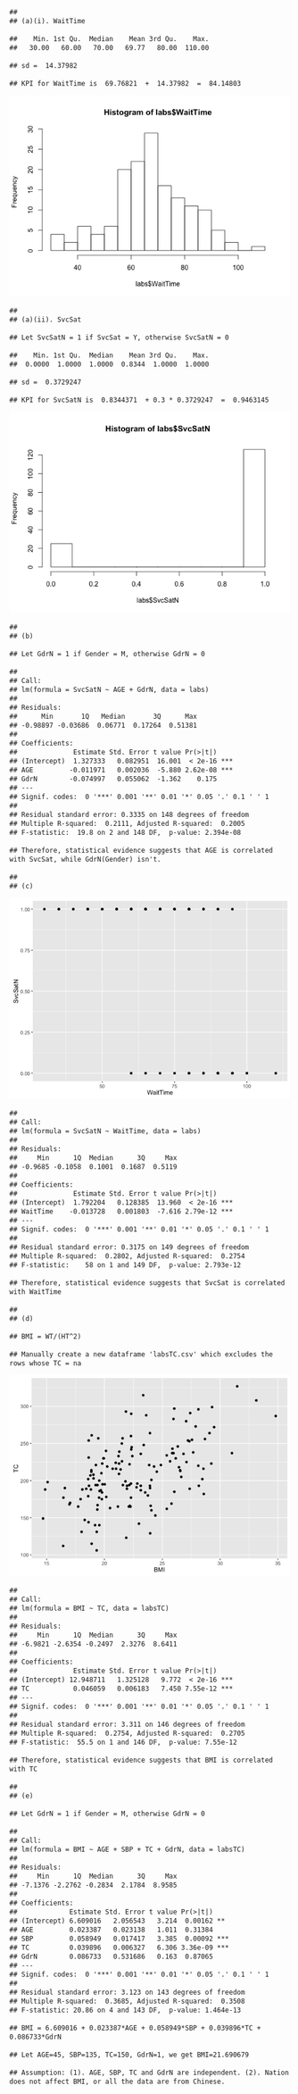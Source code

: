     ## 
    ## (a)(i). WaitTime

    ##    Min. 1st Qu.  Median    Mean 3rd Qu.    Max. 
    ##   30.00   60.00   70.00   69.77   80.00  110.00

    ## sd =  14.37982

    ## KPI for WaitTime is  69.76821  +  14.37982  =  84.14803

![](t2_files/figure-markdown_strict/unnamed-chunk-1-1.png)  

    ## 
    ## (a)(ii). SvcSat

    ## Let SvcSatN = 1 if SvcSat = Y, otherwise SvcSatN = 0

    ##    Min. 1st Qu.  Median    Mean 3rd Qu.    Max. 
    ##  0.0000  1.0000  1.0000  0.8344  1.0000  1.0000

    ## sd =  0.3729247

    ## KPI for SvcSatN is  0.8344371  + 0.3 * 0.3729247  =  0.9463145

![](t2_files/figure-markdown_strict/unnamed-chunk-1-2.png)  

    ## 
    ## (b)

    ## Let GdrN = 1 if Gender = M, otherwise GdrN = 0

    ## 
    ## Call:
    ## lm(formula = SvcSatN ~ AGE + GdrN, data = labs)
    ## 
    ## Residuals:
    ##      Min       1Q   Median       3Q      Max 
    ## -0.98897 -0.03686  0.06771  0.17264  0.51381 
    ## 
    ## Coefficients:
    ##              Estimate Std. Error t value Pr(>|t|)    
    ## (Intercept)  1.327333   0.082951  16.001  < 2e-16 ***
    ## AGE         -0.011971   0.002036  -5.880 2.62e-08 ***
    ## GdrN        -0.074997   0.055062  -1.362    0.175    
    ## ---
    ## Signif. codes:  0 '***' 0.001 '**' 0.01 '*' 0.05 '.' 0.1 ' ' 1
    ## 
    ## Residual standard error: 0.3335 on 148 degrees of freedom
    ## Multiple R-squared:  0.2111, Adjusted R-squared:  0.2005 
    ## F-statistic:  19.8 on 2 and 148 DF,  p-value: 2.394e-08

    ## Therefore, statistical evidence suggests that AGE is correlated with SvcSat, while GdrN(Gender) isn't.

    ## 
    ## (c)

![](t2_files/figure-markdown_strict/unnamed-chunk-1-3.png)  

    ## 
    ## Call:
    ## lm(formula = SvcSatN ~ WaitTime, data = labs)
    ## 
    ## Residuals:
    ##     Min      1Q  Median      3Q     Max 
    ## -0.9685 -0.1058  0.1001  0.1687  0.5119 
    ## 
    ## Coefficients:
    ##              Estimate Std. Error t value Pr(>|t|)    
    ## (Intercept)  1.792204   0.128385  13.960  < 2e-16 ***
    ## WaitTime    -0.013728   0.001803  -7.616 2.79e-12 ***
    ## ---
    ## Signif. codes:  0 '***' 0.001 '**' 0.01 '*' 0.05 '.' 0.1 ' ' 1
    ## 
    ## Residual standard error: 0.3175 on 149 degrees of freedom
    ## Multiple R-squared:  0.2802, Adjusted R-squared:  0.2754 
    ## F-statistic:    58 on 1 and 149 DF,  p-value: 2.793e-12

    ## Therefore, statistical evidence suggests that SvcSat is correlated with WaitTime

    ## 
    ## (d)

    ## BMI = WT/(HT^2)

    ## Manually create a new dataframe 'labsTC.csv' which excludes the rows whose TC = na

![](t2_files/figure-markdown_strict/unnamed-chunk-1-4.png)  

    ## 
    ## Call:
    ## lm(formula = BMI ~ TC, data = labsTC)
    ## 
    ## Residuals:
    ##     Min      1Q  Median      3Q     Max 
    ## -6.9821 -2.6354 -0.2497  2.3276  8.6411 
    ## 
    ## Coefficients:
    ##              Estimate Std. Error t value Pr(>|t|)    
    ## (Intercept) 12.948711   1.325128   9.772  < 2e-16 ***
    ## TC           0.046059   0.006183   7.450 7.55e-12 ***
    ## ---
    ## Signif. codes:  0 '***' 0.001 '**' 0.01 '*' 0.05 '.' 0.1 ' ' 1
    ## 
    ## Residual standard error: 3.311 on 146 degrees of freedom
    ## Multiple R-squared:  0.2754, Adjusted R-squared:  0.2705 
    ## F-statistic:  55.5 on 1 and 146 DF,  p-value: 7.55e-12

    ## Therefore, statistical evidence suggests that BMI is correlated with TC

    ## 
    ## (e)

    ## Let GdrN = 1 if Gender = M, otherwise GdrN = 0

    ## 
    ## Call:
    ## lm(formula = BMI ~ AGE + SBP + TC + GdrN, data = labsTC)
    ## 
    ## Residuals:
    ##     Min      1Q  Median      3Q     Max 
    ## -7.1376 -2.2762 -0.2834  2.1784  8.9585 
    ## 
    ## Coefficients:
    ##             Estimate Std. Error t value Pr(>|t|)    
    ## (Intercept) 6.609016   2.056543   3.214  0.00162 ** 
    ## AGE         0.023387   0.023138   1.011  0.31384    
    ## SBP         0.058949   0.017417   3.385  0.00092 ***
    ## TC          0.039896   0.006327   6.306 3.36e-09 ***
    ## GdrN        0.086733   0.531686   0.163  0.87065    
    ## ---
    ## Signif. codes:  0 '***' 0.001 '**' 0.01 '*' 0.05 '.' 0.1 ' ' 1
    ## 
    ## Residual standard error: 3.123 on 143 degrees of freedom
    ## Multiple R-squared:  0.3685, Adjusted R-squared:  0.3508 
    ## F-statistic: 20.86 on 4 and 143 DF,  p-value: 1.464e-13

    ## BMI = 6.609016 + 0.023387*AGE + 0.058949*SBP + 0.039896*TC + 0.086733*GdrN

    ## Let AGE=45, SBP=135, TC=150, GdrN=1, we get BMI=21.690679

    ## Assumption: (1). AGE, SBP, TC and GdrN are independent. (2). Nation does not affect BMI, or all the data are from Chinese.
